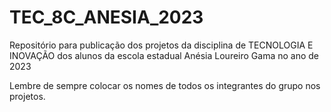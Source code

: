# TEC_8C_ANESIA_2023
Repositório para publicação dos projetos da disciplina de TECNOLOGIA E INOVAÇÃO dos alunos da escola estadual Anésia Loureiro Gama no ano de 2023

Lembre de sempre colocar os nomes de todos os integrantes do grupo nos projetos.
